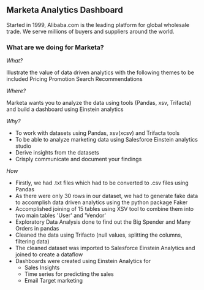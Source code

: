 ## Marketa Analytics Dashboard

Started in 1999, Alibaba.com is the leading platform for global wholesale trade. We serve millions of buyers and suppliers around the world.

### What are we doing for Marketa?

*What?*

Illustrate the value of data driven analytics with the following themes to be included 
Pricing 
Promotion 
Search 
Recommendations 

*Where?*

Marketa wants you to analyze the data using tools (Pandas, xsv, Trifacta) and build a dashboard using Einstein analytics

*Why?*

- To work with datasets using Pandas, xsv(xcsv) and Trifacta tools 
- To be able to analyze marketing data using Salesforce Einstein analytics studio 
- Derive insights from the datasets 
- Crisply communicate and document your findings

*How*

- Firstly, we had .txt files which had to be converted to .csv files using Pandas
- As there were only 30 rows in our dataset, we had to generate fake data to accomplish data driven analytics using the python package Faker
- Accomplished joining of 15 tables using XSV tool to combine them into two main tables 'User' and 'Vendor'
- Exploratory Data Analysis done to find out the Big Spender and Many Orders in pandas
- Cleaned the data using Trifacto (null values, splitting the columns, filtering data)
- The cleaned dataset was imported to Salesforce Einstein Analytics and joined to create a dataflow
- Dashboards were created using Einstein Analytics for
  - Sales Insights
  - Time series for predicting the sales
  - Email Target marketing 
